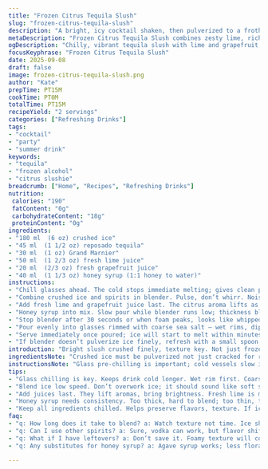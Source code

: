 ```yaml
---
title: "Frozen Citrus Tequila Slush"
slug: "frozen-citrus-tequila-slush"
description: "A bright, icy cocktail shaken, then pulverized to a frothy slush. Tequila swaps to reposado for oak depth. Orange liqueur replaced with grand marnier for richer complexity. Honey syrup instead of cane simple syrup, adds floral sweetness with a slightly denser texture. Lime juice reduced slightly, balanced with a splash of fresh grapefruit juice, adds a subtle bitterness. Crushed ice blitzed to fine snow, not chunks. Garnish optional but salt rims stay classic. Refreshing, zingy, textured, filled with lively citrus aromas and the smooth burn of aged tequila. Quick blend, immediate serve."
metaDescription: "Frozen Citrus Tequila Slush combines zesty lime, rich Grand Marnier, and aged tequila for a refreshing frozen cocktail."
ogDescription: "Chilly, vibrant tequila slush with lime and grapefruit; a crisp, zesty drink perfect for hot days."
focusKeyphrase: "Frozen Citrus Tequila Slush"
date: 2025-09-08
draft: false
image: frozen-citrus-tequila-slush.png
author: "Kate"
prepTime: PT15M
cookTime: PT0M
totalTime: PT15M
recipeYield: "2 servings"
categories: ["Refreshing Drinks"]
tags:
- "cocktail"
- "party"
- "summer drink"
keywords:
- "tequila"
- "frozen alcohol"
- "citrus slushie"
breadcrumb: ["Home", "Recipes", "Refreshing Drinks"]
nutrition: 
 calories: "190"
 fatContent: "0g"
 carbohydrateContent: "18g"
 proteinContent: "0g"
ingredients:
- "180 ml  (6 oz) crushed ice"
- "45 ml  (1 1/2 oz) reposado tequila"
- "30 ml  (1 oz) Grand Marnier"
- "50 ml  (1 2/3 oz) fresh lime juice"
- "20 ml  (2/3 oz) fresh grapefruit juice"
- "40 ml  (1 1/3 oz) honey syrup (1:1 honey to water)"
instructions:
- "Chill glasses ahead. The cold stops immediate melting; gives clean pour."
- "Combine crushed ice and spirits in blender. Pulse, don’t whirr. Noise changes, ice looks like damp snow, fine texture not watery."
- "Add fresh lime and grapefruit juice last. The citrus aroma lifts as you blend gently, avoid overworking or it’ll dilute."
- "Honey syrup into mix. Slow pour while blender runs low; thickness blends smoother, no lumps of sweetness."
- "Stop blender after 30 seconds or when foam peaks, looks like whipped cream on top but melts quick in heat."
- "Pour evenly into glasses rimmed with coarse sea salt — wet rims, dip in salt then roll excess off."
- "Serve immediately once poured; ice will start to melt within minutes, losing crunch and texture."
- "If blender doesn’t pulverize ice finely, refresh with a small spoon to break clumps before serving."
introduction: "Bright slush crushed finely, texture key. Not just frozen chunks tossed. Too coarse ruins mouthfeel; ice melts faster, waters down. Use reposado tequila for warm vanilla notes, not harsh blanco. Grand Marnier is richer, orange oils smell deeper. Honey syrup needs to be balanced; too thick slows blend, too thin tastes flat. Citrus blend sticks with lime brightness, grapefruit’s bitterness cuts the sweet. Salt rim is old school but works — contrast pops on tongue. Serve chilled glasses to keep cold longer. Quick scenario: blender noisy, don’t overblend or ice breaks leaving watery swill. Timing is visual here, snow-like ice, frothy head. Forget timers, trust senses."
ingredientsNote: "Crushed ice must be pulverized not just cracked for right texture; chunky ice disrupts foam and dilutes fast. Reposado tequila swaps add layers, vanilla, caramel depth, better than blanco for frosty. Grand Marnier used instead of triple-sec or Cointreau for fewer artificial flavors and richer orange notes — whole peel oils elevated in taste. Honey syrup is 1:1 ratio made by warming equal parts honey and water then cooling; sweeter than sugar syrup, gives floral tones. Grapefruit juice optional but adds complexity, bright bitterness cuts through honey’s lushness. Lime must be fresh, not bottled—acidic punch key here, any off note ruins balance. Salt rim essential to offset sweet, tang, and alcohol burn. If allergies or diet require, agave syrup stands for honey. Glasses should be pre-chilled to prolong drink’s ideal temp; avoid watery melt fast."
instructionsNote: "Glass pre-chilling is important; cold vessels slow ice meltdown, keep foam stable longer. Blender usage matters; pulse on low setting to avoid heat build-up or watery blend. Listen for ice grinding—when noise softens, texture is fine snow, stop blending immediately to keep foam layer intact. Citrus juices added toward last blends retain sharp aroma and fresh acidity, avoiding oxidation bitterness. Honey syrup added slowly blends better, avoids sticky clumps or uneven sweetness. Pouring into properly rimmed glasses creates flavor contrast on each sip; wet rims first then dip in coarse sea salt, shake off excess. Serve immediately; foam collapses in minutes, ice starts melting—texture is time-sensitive. If ice chunks remain, swirl gently with spoon before serving; chunks are mouth numb and ruin experience. Storage not recommended; once mixed, flavors and texture degrade fast. Always keep ingredients cold before blending to preserve sharp flavors and thick foam."
tips:
- "Glass chilling is key. Keeps drink cold longer. Wet rim first. Coarse sea salt sticks better. Dip carefully. Avoid heavy salt."
- "Blend ice low speed. Don’t overwork ice; it should sound like soft snow. Pulse until that texture appears. Stop if it gets too runny."
- "Add juices last. They lift aromas, bring brightness. Fresh lime is must, bottled won’t cut it. Grapefruit juice gives bitterness. Important balance."
- "Honey syrup needs consistency. Too thick, hard to blend; too thin, tastes flat. Make 1:1 honey and warm water. Cool before using."
- "Keep all ingredients chilled. Helps preserve flavors, texture. If ice clumps remain, gently break with spoon. Avoid watery mess."
faq:
- "q: How long does it take to blend? a: Watch texture not time. Ice should look like fine snow. When it softens, stop immediately."
- "q: Can I use other spirits? a: Sure, vodka can work, but flavor shifts. Rum gives sweeter notes; don’t forget balance changes."
- "q: What if I have leftovers? a: Don’t save it. Foamy texture will collapse; flavors mix weird. Best fresh; try half recipe if unsure."
- "q: Any substitutes for honey syrup? a: Agave syrup works; less floral, but similar sweetness. Just adjust ratios on taste and viscosity."

---
```

